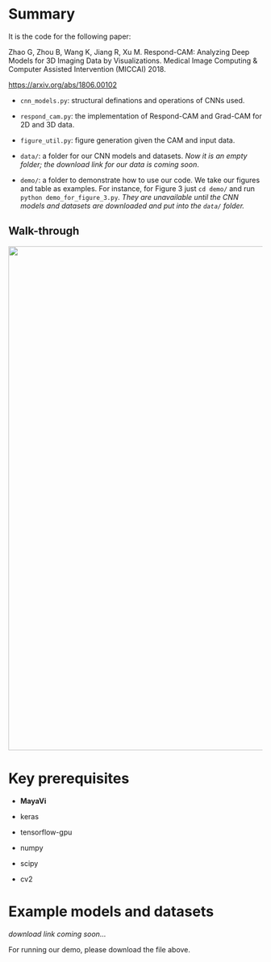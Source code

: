 # Summary

It is the code for the following paper:

Zhao G, Zhou B, Wang K, Jiang R, Xu M. Respond-CAM: Analyzing Deep Models for 3D Imaging Data by Visualizations. Medical Image Computing & Computer Assisted Intervention (MICCAI) 2018.

https://arxiv.org/abs/1806.00102


* `cnn_models.py`: structural definations and operations of CNNs used.

* `respond_cam.py`: the implementation of Respond-CAM and Grad-CAM for 2D and 3D data.

* `figure_util.py`: figure generation given the CAM and input data.

* `data/`: a folder for our CNN models and datasets. *Now it is an empty folder; the download link for our data is coming soon*.

* `demo/`: a folder to demonstrate how to use our code. We take our figures and table as examples. For instance, for Figure 3 just `cd demo/` and run `python demo_for_figure_3.py`. *They are unavailable until the CNN models and datasets are downloaded and put into the `data/` folder.*

## Walk-through
<img src="https://user-images.githubusercontent.com/31047726/51214222-437a9900-18eb-11e9-877d-2360bc068cdb.jpg" width="1000">


# Key prerequisites

* __MayaVi__

* keras

* tensorflow-gpu

* numpy

* scipy

* cv2


# Example models and datasets

*download link coming soon...*

For running our demo, please download the file above.
